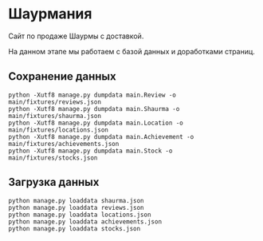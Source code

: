 # Шаурмания

Сайт по продаже Шаурмы с доставкой.

На данном этапе мы работаем с базой данных и доработками страниц.

## Сохранение данных

    python -Xutf8 manage.py dumpdata main.Review -o main/fixtures/reviews.json
    python -Xutf8 manage.py dumpdata main.Shaurma -o main/fixtures/shaurma.json
    python -Xutf8 manage.py dumpdata main.Location -o main/fixtures/locations.json
    python -Xutf8 manage.py dumpdata main.Achievement -o main/fixtures/achievements.json
    python -Xutf8 manage.py dumpdata main.Stock -o main/fixtures/stocks.json

## Загрузка данных

    python manage.py loaddata shaurma.json
    python manage.py loaddata reviews.json
    python manage.py loaddata locations.json
    python manage.py loaddata achievements.json
    python manage.py loaddata stocks.json
    
